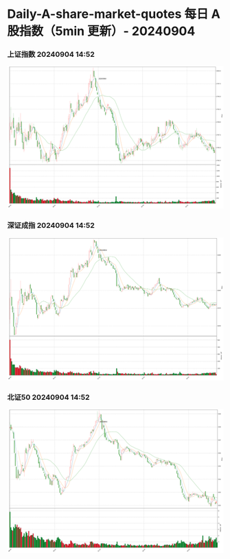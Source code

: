 
# Daily-A-share-market-quotes 每日 A 股指数（5min 更新）- 20240904

### 上证指数 20240904 14:52
![](./fig/2024/9/20240904-sh000001.png)

### 深证成指 20240904 14:52
![](./fig/2024/9/20240904-sz399001.png)

### 北证50 20240904 14:52
![](./fig/2024/9/20240904-bj899050.png)
